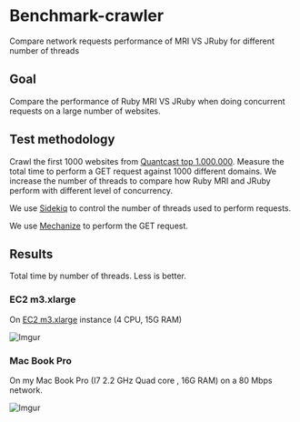 # Benchmark-crawler

Compare network requests performance of MRI VS JRuby for different number of threads

## Goal

Compare the performance of Ruby MRI VS JRuby when doing concurrent requests on a large number of websites.


## Test methodology

Crawl the first 1000 websites from [Quantcast top 1.000.000](https://www.quantcast.com/top-sites).
Measure the total time to perform a GET request against 1000 different domains. We increase the number of threads to compare how Ruby MRI and JRuby perform with different level of concurrency. 

We use [Sidekiq](https://github.com/mperham/sidekiq) to control the number of threads used to perform requests.

We use [Mechanize](https://github.com/sparklemotion/mechanize) to perform the GET request.


## Results

Total time by number of threads. Less is better.


### EC2 m3.xlarge

On [EC2 m3.xlarge](http://aws.amazon.com/ec2/instance-types/) instance (4 CPU, 15G RAM)

![Imgur](http://i.imgur.com/bSlHT8n.png)


### Mac Book Pro

On my Mac Book Pro (I7 2.2 GHz Quad core , 16G RAM) on a 80 Mbps network.

![Imgur](http://i.imgur.com/FzOpO5e.png)



